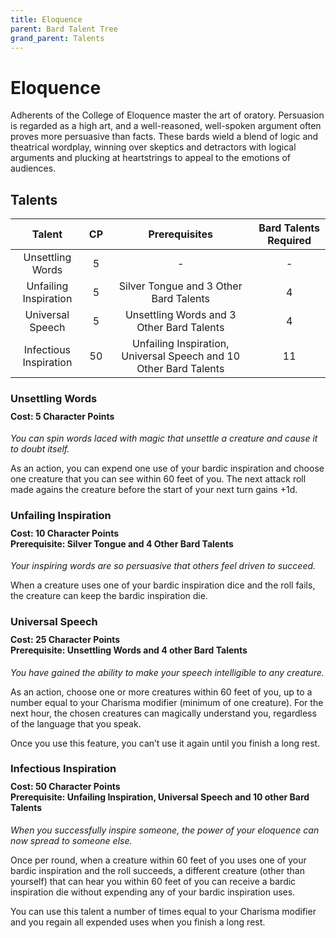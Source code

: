 ```yaml
---
title: Eloquence
parent: Bard Talent Tree
grand_parent: Talents
---
```


# Eloquence
Adherents of the College of Eloquence master the art of oratory. Persuasion is regarded as a high art, and a well-reasoned, well-spoken argument often proves more persuasive than facts. These bards wield a blend of logic and theatrical wordplay, winning over skeptics and detractors with logical arguments and plucking at heartstrings to appeal to the emotions of audiences.

## Talents

| Talent | CP | Prerequisites | Bard Talents Required |
|:------:|:--:|:-------------:|:---------------------:|
| Unsettling Words       | 5  | - | - |
| Unfailing Inspiration  | 5 | Silver Tongue and 3 Other Bard Talents | 4 |
| Universal Speech       | 5 | Unsettling Words and 3 Other Bard Talents | 4 |
| Infectious Inspiration | 50 | Unfailing Inspiration, Universal Speech and 10 Other Bard Talents | 11 |

### Unsettling Words

<div style="margin-top:-10px;"></div>

#### **Cost:** 5 Character Points
*You can spin words laced with magic that unsettle a creature and cause it to doubt itself.*

As an action, you can expend one use of your bardic inspiration and choose one creature that you can see within 60 feet of you. The next attack roll made agains the creature before the start of your next turn gains +1d.

### Unfailing Inspiration

<div style="margin-top:-10px;"></div>

#### **Cost:** 10 Character Points<br>**Prerequisite:** Silver Tongue and 4 Other Bard Talents
*Your inspiring words are so persuasive that others feel driven to succeed.*

When a creature uses one of your bardic inspiration dice and the roll fails, the creature can keep the bardic inspiration die.

### Universal Speech

<div style="margin-top:-10px;"></div>

#### **Cost:** 25 Character Points<br>**Prerequisite:** Unsettling Words and 4 other Bard Talents
*You have gained the ability to make your speech intelligible to any creature.*

As an action, choose one or more creatures within 60 feet of you, up to a number equal to your Charisma modifier (minimum of one creature). For the next hour, the chosen creatures can magically understand you, regardless of the language that you speak.

Once you use this feature, you can’t use it again until you finish a long rest.

### Infectious Inspiration

<div style="margin-top:-10px;"></div>

#### **Cost:** 50 Character Points<br>**Prerequisite:** Unfailing Inspiration, Universal Speech and 10 other Bard Talents
*When you successfully inspire someone, the power of your eloquence can now spread to someone else.*

Once per round, when a creature within 60 feet of you uses one of your bardic inspiration and the roll succeeds, a different creature (other than yourself) that can hear you within 60 feet of you can receive a bardic inspiration die without expending any of your bardic inspiration uses.

You can use this talent a number of times equal to your Charisma modifier and you regain all expended uses when you finish a long rest.
